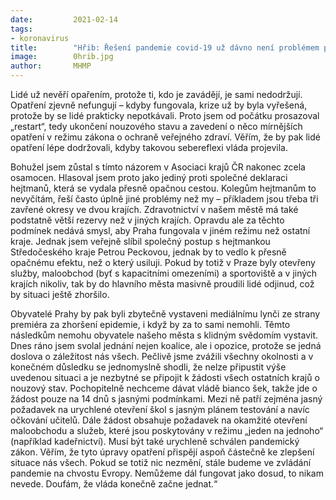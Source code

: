 ```yaml
---
date:         2021-02-14
tags:         
- koronavirus
title:        "Hřib: Řešení pandemie covid-19 už dávno není problémem pouze epidemiologickým. Jedná se i o zásadní krizi důvěry občanů"
image: 	      0hrib.jpg
author:       MHMP
---
```


Lidé už nevěří opařením, protože ti, kdo je zavádějí, je sami nedodržují. Opatření zjevně nefungují – kdyby fungovala, krize už by byla vyřešená, protože by se lidé prakticky nepotkávali. Proto jsem od počátku prosazoval „restart“, tedy ukončení nouzového stavu a zavedení o něco mírnějších opatření v režimu zákona o ochraně veřejného zdraví. Věřím, že by pak lidé opatření lépe dodržovali, kdyby takovou sebereflexi vláda projevila.

Bohužel jsem zůstal s tímto názorem v Asociaci krajů ČR nakonec zcela osamocen. Hlasoval jsem proto jako jediný proti společné deklaraci hejtmanů, která se vydala přesně opačnou cestou. Kolegům hejtmanům to nevyčítám, řeší často úplně jiné problémy než my – příkladem jsou třeba tři zavřené okresy ve dvou krajích. Zdravotnictví v našem městě má také podstatně větší rezervy než v jiných krajích. Opravdu ale za těchto podmínek nedává smysl, aby Praha fungovala v jiném režimu než ostatní kraje. Jednak jsem veřejně slíbil společný postup s hejtmankou Středočeského kraje Petrou Peckovou, jednak by to vedlo k přesně opačnému efektu, než o který usiluji. Pokud by totiž v Praze byly otevřeny služby, maloobchod (byť s kapacitními omezeními) a sportoviště a v jiných krajích nikoliv, tak by do hlavního města masivně proudili lidé odjinud, což by situaci ještě zhoršilo.

Obyvatelé Prahy by pak byli zbytečně vystaveni mediálnímu lynči ze strany premiéra za zhoršení epidemie, i když by za to sami nemohli. Těmto následkům nemohu obyvatele našeho města s klidným svědomím vystavit. Dnes ráno jsem svolal jednání nejen koalice, ale i opozice, protože se jedná doslova o záležitost nás všech. Pečlivě jsme zvážili všechny okolnosti a v konečném důsledku se jednomyslně shodli, že nelze připustit výše uvedenou situaci a je nezbytné se připojit k žádosti všech ostatních krajů o nouzový stav. Pochopitelně nechceme dávat vládě bianco šek, takže jde o žádost pouze na 14 dnů s jasnými podmínkami. Mezi ně patří zejména jasný požadavek na urychlené otevření škol s jasným plánem testování a navíc očkování učitelů. Dále žádost obsahuje požadavek na okamžité otevření maloobchodu a služeb, které jsou poskytovány v režimu „jeden na jednoho“ (například kadeřnictví). Musí být také urychleně schválen pandemický zákon. Věřím, že tyto úpravy opatření přispějí aspoň částečně ke zlepšení situace nás všech. Pokud se totiž nic nezmění, stále budeme ve zvládání pandemie na chvostu Evropy. Nemůžeme dál fungovat jako dosud, to nikam nevede. Doufám, že vláda konečně začne jednat.“
